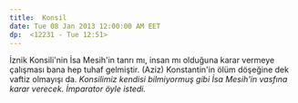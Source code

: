 ```yaml
---
title:  Konsil
date: Tue 08 Jan 2013 12:00:00 AM EET 
dp:  <12231 - Tue 12:51>
---
```



İznik Konsili'nin İsa Mesih'in tanrı mı, insan mı olduğuna karar
vermeye çalışması bana hep tuhaf gelmiştir. (Aziz) Konstantin'in ölüm
döşeğine dek vaftiz olmayışı da. _Konsilimiz kendisi bilmiyormuş gibi
İsa Mesih'in vasfına karar verecek. İmparator öyle istedi._


